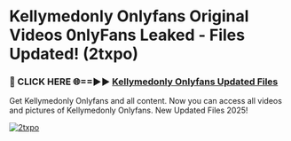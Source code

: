 # Kellymedonly Onlyfans Original Videos 0nlyFans Leaked - Files Updated! (2txpo)

<h3>🔴 CLICK HERE 🌐==►► <a href="https://tinyurl.com/2m67pmp6" rel="nofollow">Kellymedonly Onlyfans Updated Files</a></h3>

Get Kellymedonly Onlyfans and all content. Now you can access all videos and pictures of Kellymedonly Onlyfans. New Updated Files 2025!

[![2txpo](https://i.imgur.com/H4QAA4z.gif)](https://tinyurl.com/2m67pmp6)